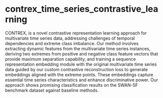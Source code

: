 # contrex_time_series_contrastive_learning
CONTREX, is a novel contrastive representation learning approach for multivariate time series data, addressing challenges of temporal dependencies and extreme class imbalance. Our method involves extracting dynamic features from the multivariate time series instances, deriving two extremes from positive and negative class feature vectors that provide maximum separation capability, and training a sequence representation embedding module with the original multivariate time series data guided by our custom contrastive reconstruction loss to generate embeddings aligned with the extreme points. These embeddings capture essential time series characteristics and enhance discriminative power. Our approach shows promising classification results on the SWAN-SF benchmark dataset against baseline methods.
